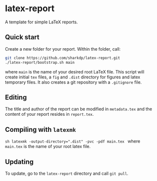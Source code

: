 latex-report
============

A template for simple LaTeX reports.

Quick start
-----------

Create a new folder for your report. Within the folder, call:

```sh
git clone https://github.com/sharkdp/latex-report.git
./latex-report/bootstrap.sh main
```

where `main` is the name of your desired root LaTeX file. This script will create initial `tex` files, a `fig` and `.dist` directory for figures and latex temporary files. It also creates a git repository with a `.gitignore` file.

Editing
-------
The title and author of the report can be modified in `metadata.tex` and the content of your report resides in `report.tex`.

Compiling with `latexmk`
------------------------
``sh
latexmk -output-directory=".dist" -pvc -pdf main.tex
``
where `main.tex` is the name of your root latex file.


Updating
--------
To update, go to the `latex-report` directory and call `git pull`.
